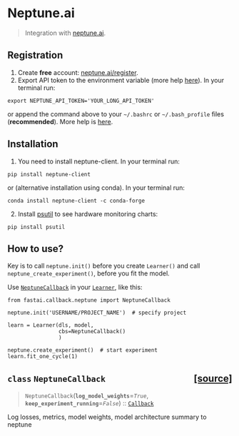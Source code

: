 # Neptune.ai
> Integration with <a href='https://www.neptune.ai'>neptune.ai</a>.


## Registration
1. Create **free** account: [neptune.ai/register](https://neptune.ai/register).
2. Export API token to the environment variable (more help [here](https://docs.neptune.ai/python-api/tutorials/get-started.html#copy-api-token)). In your terminal run:

```
export NEPTUNE_API_TOKEN='YOUR_LONG_API_TOKEN'
```

or append the command above to your `~/.bashrc` or `~/.bash_profile` files (**recommended**). More help is [here](https://docs.neptune.ai/python-api/tutorials/get-started.html#copy-api-token).

## Installation
1. You need to install neptune-client. In your terminal run:

```
pip install neptune-client
```

or (alternative installation using conda). In your terminal run:

```
conda install neptune-client -c conda-forge
```
2. Install [psutil](https://psutil.readthedocs.io/en/latest/) to see hardware monitoring charts:

```
pip install psutil
```

## How to use?
Key is to call `neptune.init()` before you create `Learner()` and call `neptune_create_experiment()`, before you fit the model.

Use [`NeptuneCallback`](/callback.neptune.html#NeptuneCallback) in your [`Learner`](/learner.html#Learner), like this:

```
from fastai.callback.neptune import NeptuneCallback

neptune.init('USERNAME/PROJECT_NAME')  # specify project

learn = Learner(dls, model,
                cbs=NeptuneCallback()
                )

neptune.create_experiment()  # start experiment
learn.fit_one_cycle(1)
```


<h2 id="NeptuneCallback" class="doc_header"><code>class</code> <code>NeptuneCallback</code><a href="https://github.com/fastai/fastai/tree/master/fastai/callback/neptune.py#L14" class="source_link" style="float:right">[source]</a></h2>

> <code>NeptuneCallback</code>(**`log_model_weights`**=*`True`*, **`keep_experiment_running`**=*`False`*) :: [`Callback`](/callback.core.html#Callback)

Log losses, metrics, model weights, model architecture summary to neptune

